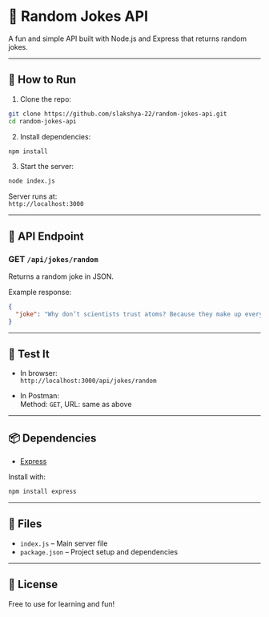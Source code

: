 # 🤣 Random Jokes API

A fun and simple API built with Node.js and Express that returns random jokes.

---

## 🚀 How to Run

1. Clone the repo:

```bash
git clone https://github.com/slakshya-22/random-jokes-api.git
cd random-jokes-api
```

2. Install dependencies:

```bash
npm install
```

3. Start the server:

```bash
node index.js
```

Server runs at:  
`http://localhost:3000`

---

## 📡 API Endpoint

### GET `/api/jokes/random`

Returns a random joke in JSON.

Example response:

```json
{
  "joke": "Why don’t scientists trust atoms? Because they make up everything!"
}
```

---

## 🧪 Test It

- In browser:  
  `http://localhost:3000/api/jokes/random`

- In Postman:  
  Method: `GET`, URL: same as above

---

## 📦 Dependencies

- [Express](https://www.npmjs.com/package/express)

Install with:

```bash
npm install express
```

---

## 📁 Files

- `index.js` – Main server file  
- `package.json` – Project setup and dependencies

---

## 📝 License

Free to use for learning and fun!

